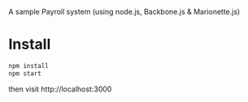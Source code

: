 A sample Payroll system (using node.js, Backbone.js &amp; Marionette.js)

# Install

```bash
npm install
npm start
```

then visit http://localhost:3000
